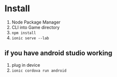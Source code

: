 # Install

1. Node Package Manager
2. CLI into Game directory
3. `npm install`
4. `ionic serve --lab`

## if you have android studio working

1. plug in device
2. `ionic cordova run android`